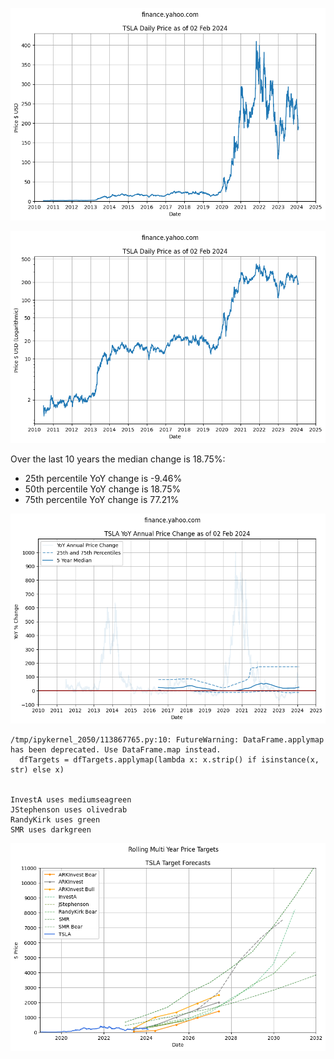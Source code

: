     
![png](images/tsla-prices_4_0.png)
    



    
![png](images/tsla-prices_5_0.png)
    




Over the last 10 years the median change is 18.75%:
- 25th percentile YoY change is -9.46%
- 50th percentile YoY change is 18.75%
- 75th percentile YoY change is 77.21%




    
![png](images/tsla-prices_7_0.png)
    


    /tmp/ipykernel_2050/113867765.py:10: FutureWarning: DataFrame.applymap has been deprecated. Use DataFrame.map instead.
      dfTargets = dfTargets.applymap(lambda x: x.strip() if isinstance(x, str) else x)


    InvestA uses mediumseagreen
    JStephenson uses olivedrab
    RandyKirk uses green
    SMR uses darkgreen



    
![png](images/tsla-prices_11_1.png)
    

